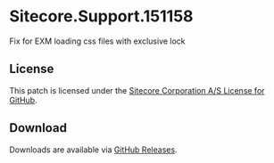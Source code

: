 # Sitecore.Support.151158
Fix for EXM loading css files with exclusive lock

## License  
This patch is licensed under the [Sitecore Corporation A/S License for GitHub](https://github.com/sitecoresupport/Sitecore.Support.151158/blob/master/LICENSE).  

## Download  
Downloads are available via [GitHub Releases](https://github.com/sitecoresupport/Sitecore.Support.151158/releases).  

